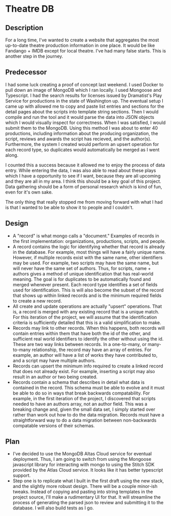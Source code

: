 # Theatre DB

## Description

For a long time, I've wanted to create a website that aggregates the most up-to-date theatre production information in one place. It would be like Fandango + IMDB except for local theatre. I've had many false starts. This is another step in the journey.

## Predecessor

I had some luck creating a proof of concept last weekend. I used Docker to pull down an image of MongoDB which I ran locally. I used Mongoose and Typescript. I had the search results for licenses issued by Dramatist's Play Service for productions in the state of Washington up. The eventual setup I came up with allowed me to copy and paste list entries and sections for the detail pages about the scripts into template string sections. Then I would compile and run the tool and it would parse the data into JSON objects which I would visually inspect for correctness. When I was satisfied, I would submit them to the MongoDB. Using this method I was about to enter 40 productions, including information about the producing organization, the script, reviews and awards the script has recieved, and the author(s). Furthermore, the system I created would perform an upsert operation for each record type, so duplicates would automatically be merged as I went along.

I counted this a success because it allowed me to enjoy the process of data entry. While entering the data, I was also able to read about these plays which I have a opportunity to see if I want, because they are all upcoming and they are all in my area. I think this should be a key goal of this project. Data gathering should be a form of personal research which is kind of fun, even for it's own sake.

The only thing that really stopped me from moving forward with what I had is that I wanted to be able to show it to people and I couldn't.

## Design

- A "record" is what mongo calls a "document." Examples of records in the first implementation: organizations, productions, scripts, and people.
- A record contains the logic for identifying whether that record is already in the database. For example, most things will have a fairly unique name. However, if multiple records exist with the same name, other identifiers may be used. For example, two scripts may have the same name, but will never have the same set of authors. Thus, for scripts, name + authors gives a method of unique identification that has real-world meaning. The goal is for duplicates to be automatically found and merged whenever present. Each record type identifies a set of fields used for identification. This is will also become the subset of the record that shows up within linked records and is the minimum required fields to create a new record.
- All create and update operations are actually "upsert" operations. That is, a record is merged with any existing record that is a unique match. For this iteration of the project, we will assume that the identification criteria is sufficiently detailed that this is a valid simplification to make.
- Records may link to other records. When this happens, both records will contain entries within them that have both the id of the other, and sufficient real world identifiers to identify the other without using the id. These are two way links between records. In a one-to-many, or many-to-many relationship, the record may have an array of entries. For example, an author will have a list of works they have contributed to, and a script may have multiple authors.
- Records can upsert the minimum info required to create a linked record that does not already exist. For example, inserting a script may also result in an author or two being created.
- Records contain a schema that describes in detail what data is contained in the record. This schema must be able to evolve and it must be able to do so in ways that break backwards compatability. For example, in the first iteration of the project, I discovered that scripts needed to have an authors array, not an author field. This was a breaking change and, given the small data set, I simply started over rather than work out how to do the data migration. Records must have a straightforward way to do a data migration between non-backwards compatable versions of their schemas.

## Plan

- I've decided to use the MongoDB Altas Cloud service for eventual deployment. Thus, I am going to switch from using the Mongoose javascript library for interacting with mongo to using the Stitch SDK provided by the Atlas Cloud service. It looks like it has better typescript support.
- Step one is to replicate what I built in the first draft using the new stack, and the slightly more robust design. There will be a couple minor-ish tweaks. Instead of copying and pasting into string templates in the project source, I'll make a rudimentary UI for that. It will streamline the process of generating the parsed json to review and submitting it to the database. I will also build tests as I go.